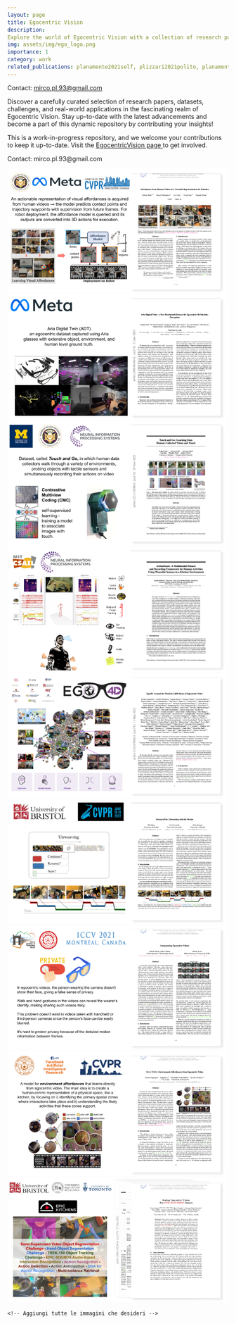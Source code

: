 ```yaml
---
layout: page
title: Egocentric Vision
description: 
Explore the world of Egocentric Vision with a collection of research papers, datasets, challenges, and practical applications.
img: assets/img/ego_logo.png
importance: 1
category: work
related_publications: planamente2021self, plizzari2021polito, planamente2019leveraging, planamente2022domain, plizzari2022e2, plananamente2022test, planamente2022polito, goletto2023bringing, neubert2023lcmv, peirone2022test, planamente2023multi
---
```




Contact: mirco.pl.93@gmail.com

 <div class="row">
        <p>Discover a carefully curated selection of research papers, datasets, challenges, and real-world applications in the fascinating realm of Egocentric Vision. Stay up-to-date with the latest advancements and become a part of this dynamic repository by contributing your insights!</p>
        <p>This is a work-in-progress repository, and we welcome your contributions to keep it up-to-date. Visit the <a href="https://egocentricvision.github.io/EgocentricVision/" target="_blank">EgocentricVision page </a> to get involved.</p>
        <p class="contact">Contact: mirco.pl.93@gmail.com</p>
    </div>

<div class="row">
    <div><img src="/assets/img/egocentric_vision_image/egovideo_to_robot.png" alt="Immagine 2023" class="carousel-image"></div>
    <div><img src="/assets/img/egocentric_vision_image/ProjectAria.png" alt="Immagine 2023" class="carousel-image"></div>
    <div><img src="/assets/img/egocentric_vision_image/TouchAndGo.png" alt="Immagine nips22" class="carousel-image"></div>
    <div><img src="/assets/img/egocentric_vision_image/ActionSense.png" alt="Immagine nips22" class="carousel-image"></div>
    <div><img src="/assets/img/egocentric_vision_image/ego4d.png" alt="Immagine cvpr22" class="carousel-image"></div>
    <div><img src="/assets/img/egocentric_vision_image/UnweaveNet.png" alt="Immagine cvpr22" class="carousel-image"></div>
    <div><img src="/assets/img/egocentric_vision_image/EgoPrivacy.png" alt="Immagine iccv21" class="carousel-image"></div>
    <div><img src="/assets/img/egocentric_vision_image/Egotopo.png" alt="Immagine cvpr20" class="carousel-image"></div>
    <div><img src="/assets/img/egocentric_vision_image/EK.png" alt="Immagine eccv18" class="carousel-image"></div>
    <!--EGOTOPO -->
    <!--Ego4d -->
    <!--EK challenge -->

    <!-- Aggiungi tutte le immagini che desideri -->
</div>


